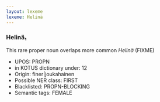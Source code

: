 ```yaml
---
layout: lexeme
lexeme: Helinä
---
```


###  Helinä₁

This rare proper noun overlaps more common *Helinä* (FIXME)
* UPOS:  PROPN
* in KOTUS dictionary under:  12
* Origin:  finer|joukahainen
* Possible NER class:  FIRST
* Blacklisted:  PROPN-BLOCKING
* Semantic tags:  FEMALE

